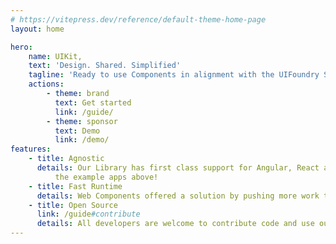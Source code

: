 ```yaml
---
# https://vitepress.dev/reference/default-theme-home-page
layout: home

hero:
    name: UIKit,
    text: 'Design. Shared. Simplified'
    tagline: 'Ready to use Components in alignment with the UIFoundry Styleguide'
    actions:
        - theme: brand
          text: Get started
          link: /guide/
        - theme: sponsor
          text: Demo
          link: /demo/
features:
    - title: Agnostic
      details: Our Library has first class support for Angular, React and Vue right out of the box. Checkout
          the example apps above!
    - title: Fast Runtime
      details: Web Components offered a solution by pushing more work to the browser for better performance.
    - title: Open Source
      link: /guide#contribute
      details: All developers are welcome to contribute code and use our library in their projects.
---
```

